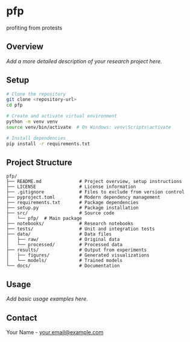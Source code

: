 # pfp

profiting from protests

## Overview

*Add a more detailed description of your research project here.*

## Setup

```bash
# Clone the repository
git clone <repository-url>
cd pfp

# Create and activate virtual environment
python -m venv venv
source venv/bin/activate  # On Windows: venv\Scripts\activate

# Install dependencies
pip install -r requirements.txt
```

## Project Structure

```
pfp/
├── README.md              # Project overview, setup instructions
├── LICENSE                # License information
├── .gitignore             # Files to exclude from version control
├── pyproject.toml         # Modern dependency management
├── requirements.txt       # Package dependencies
├── setup.py               # Package installation
├── src/                   # Source code
│   └── pfp/  # Main package
├── notebooks/             # Research notebooks
├── tests/                 # Unit and integration tests
├── data/                  # Data files
│   ├── raw/               # Original data
│   └── processed/         # Processed data
├── results/               # Output from experiments
│   ├── figures/           # Generated visualizations
│   └── models/            # Trained models
└── docs/                  # Documentation
```

## Usage

*Add basic usage examples here.*

## Contact

Your Name - your.email@example.com

